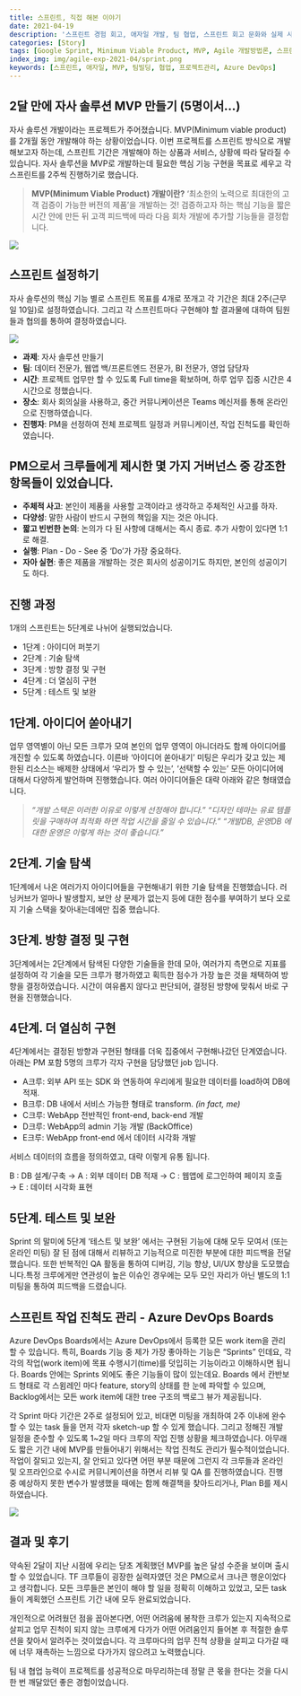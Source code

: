 ```yaml
---
title: 스프린트, 직접 해본 이야기
date: 2021-04-19
description: '스프린트 경험 회고, 애자일 개발, 팀 협업, 스프린트 회고 문화와 실제 사례를 공유합니다. 2달 만에 자사 솔루션 MVP를 5명의 팀으로 개발한 실제 경험담을 통해 애자일 개발 방법론의 적용 사례를 알아봅니다.'
categories: [Story]
tags: [Google Sprint, Minimum Viable Product, MVP, Agile 개발방법론, 스프린트, 애자일, 회고, 팀빌딩, 협업, 개발문화, 프로젝트관리, Azure DevOps]
index_img: img/agile-exp-2021-04/sprint.png
keywords: [스프린트, 애자일, MVP, 팀빌딩, 협업, 프로젝트관리, Azure DevOps]
---
```


## 2달 만에 자사 솔루션 MVP 만들기 (5명이서…)

자사 솔루션 개발이라는 프로젝트가 주어졌습니다. MVP(Minimum viable product)를 2개월 동안 개발해야 하는 상황이었습니다. 이번 프로젝트를 스프린트 방식으로 개발해보고자 하는데, 스프린트 기간은 개발해야 하는 상품과 서비스, 상황에 따라 달라질 수 있습니다. 자사 솔루션을 MVP로 개발하는데 필요한 핵심 기능 구현을 목표로 세우고 각 스프린트를 2주씩 진행하기로 했습니다.

>**MVP(Minimum Viable Product) 개발이란?** ‘최소한의 노력으로 최대한의 고객 검증이 가능한 버전의 제품’을 개발하는 것! 검증하고자 하는 핵심 기능을 짧은 시간 안에 만든 뒤 고객 피드백에 따라 다음 회차 개발에 추가할 기능들을 결정합니다.

![](img/agile-exp-2021-04/mvp.jpeg)

## 스프린트 설정하기

자사 솔루션의 핵심 기능 별로 스프린트 목표를 4개로 쪼개고 각 기간은 최대 2주(근무일 10일)로 설정하였습니다. 그리고 각 스프린트마다 구현해야 할 결과물에 대하여 팀원들과 협의를 통하여 결정하였습니다.

![](img/agile-exp-2021-04/sprint.png)

- **과제**: 자사 솔루션 만들기
- **팀**: 데이터 전문가, 웹앱 백/프론트엔드 전문가, BI 전문가, 영업 담당자
- **시간**: 프로젝트 업무만 할 수 있도록 Full time을 확보하며, 하루 업무 집중 시간은 4시간으로 정했습니다.
- **장소**: 회사 회의실을 사용하고, 중간 커뮤니케이션은 Teams 메신저를 통해 온라인으로 진행하였습니다.
- **진행자**: PM을 선정하여 전체 프로젝트 일정과 커뮤니케이션, 작업 진척도를 확인하였습니다.

## PM으로서 크루들에게 제시한 몇 가지 거버넌스 중 강조한 항목들이 있었습니다.

- **주체적 사고**: 본인이 제품을 사용할 고객이라고 생각하고 주체적인 사고를 하자.
- **다양성**: 말한 사람이 반드시 구현의 책임을 지는 것은 아니다.
- **짧고 빈번한 논의**: 논의가 다 된 사항에 대해서는 즉시 종료. 추가 사항이 있다면 1:1로 해결.
- **실행**: Plan - Do - See 중 ‘Do’가 가장 중요하다.
- **자아 실현**: 좋은 제품을 개발하는 것은 회사의 성공이기도 하지만, 본인의 성공이기도 하다.

## 진행 과정

1개의 스프린트는 5단계로 나뉘어 실행되었습니다.

- 1단계 : 아이디어 퍼붓기
- 2단계 : 기술 탐색
- 3단계 : 방향 결정 및 구현
- 4단계 : 더 열심히 구현
- 5단계 : 테스트 및 보완

## 1단계. 아이디어 쏟아내기

업무 영역별이 아닌 모든 크루가 모여 본인의 업무 영역이 아니더라도 함께 아이디어를 개진할 수 있도록 하였습니다. 이른바 ‘아이디어 쏟아내기’ 미팅은 우리가 갖고 있는 제한된 리소스는 배제한 상태에서 ‘우리가 할 수 있는’, ‘선택할 수 있는’ 모든 아이디어에 대해서 다양하게 발언하며 진행했습니다. 여러 아이디어들은 대략 아래와 같은 형태였습니다.

> *“개발 스택은 이러한 이유로 이렇게 선정해야 합니다.” “디자인 테마는 유료 템플릿을 구매하여 최적화 하면 작업 시간을 줄일 수 있습니다.” “개발DB, 운영DB 에 대한 운영은 이렇게 하는 것이 좋습니다.”*

## 2단계. 기술 탐색

1단계에서 나온 여러가지 아이디어들을 구현해내기 위한 기술 탐색을 진행했습니다. 러닝커브가 얼마나 발생할지, 보안 상 문제가 없는지 등에 대한 점수를 부여하기 보다 오로지 기술 스택을 찾아내는데에만 집중 했습니다.

## 3단계. 방향 결정 및 구현

3단계에서는 2단계에서 탐색된 다양한 기술들을 한데 모아, 여러가지 측면으로 지표를 설정하여 각 기술을 모든 크루가 평가하였고 획득한 점수가 가장 높은 것을 채택하여 방향을 결정하였습니다. 시간이 여유롭지 않다고 판단되어, 결정된 방향에 맞춰서 바로 구현을 진행했습니다.

## 4단계. 더 열심히 구현

4단계에서는 결정된 방향과 구현된 형태를 더욱 집중에서 구현해나갔던 단계였습니다. 아래는 PM 포함 5명의 크루가 각자 구현을 담당했던 job 입니다.

- A크루: 외부 API 또는 SDK 와 연동하여 우리에게 필요한 데이터를 load하여 DB에 적재.
- B크루: DB 내에서 서비스 가능한 형태로 transform. *(in fact, me)*
- C크루: WebApp 전반적인 front-end, back-end 개발
- D크루: WebApp의 admin 기능 개발 (BackOffice)
- E크루: WebApp front-end 에서 데이터 시각화 개발

서비스 데이터의 흐름을 정의하였고, 대략 이렇게 유통 됩니다.

B : DB 설계/구축 → A : 외부 데이터 DB 적재 → C : 웹앱에 로그인하여 페이지 호출 → E : 데이터 시각화 표현

## 5단계. 테스트 및 보완

Sprint 의 말미에 5단계 ‘테스트 및 보완’ 에서는 구현된 기능에 대해 모두 모여서 (또는 온라인 미팅) 잘 된 점에 대해서 리뷰하고 기능적으로 미진한 부분에 대한 피드백을 전달했습니다. 또한 반복적인 QA 활동을 통하여 디버깅, 기능 향상, UI/UX 향상을 도모했습니다.특정 크루에게만 연관성이 높은 이슈인 경우에는 모두 모인 자리가 아닌 별도의 1:1 미팅을 통하여 피드백을 드렸습니다.

## 스프린트 작업 진척도 관리 - Azure DevOps Boards

Azure DevOps Boards에서는 Azure DevOps에서 등록한 모든 work item을 관리할 수 있습니다. 특히, Boards 기능 중 제가 가장 좋아하는 기능은 “Sprints” 인데요, 각 각의 작업(work item)에 목표 수행시기(time)를 덧입히는 기능이라고 이해하시면 됩니다. Boards 안에는 Sprints 외에도 좋은 기능들이 많이 있는데요. Boards 에서 칸반보드 형태로 각 스윔레인 마다 feature, story의 상태를 한 눈에 파악할 수 있으며, Backlog에서는 모든 work item에 대한 tree 구조의 백로그 뷰가 제공됩니다.

각 Sprint 마다 기간은 2주로 설정되어 있고, 비대면 미팅을 개최하여 2주 이내에 완수할 수 있는 task 들을 먼저 각자 sketch-up 할 수 있게 했습니다. 그리고 정해진 개발 일정을 준수할 수 있도록 1~2일 마다 크루의 작업 진행 상황을 체크하였습니다. 아무래도 짧은 기간 내에 MVP를 만들어내기 위해서는 작업 진척도 관리가 필수적이었습니다. 작업이 잘되고 있는지, 잘 안되고 있다면 어떤 부분 때문에 그런지 각 크루들과 온라인 및 오프라인으로 수시로 커뮤니케이션을 하면서 리뷰 및 QA 를 진행하였습니다. 진행 중 예상하지 못한 변수가 발생했을 때에는 함께 해결책을 찾아드리거나, Plan B를 제시하였습니다.

![](img/agile-exp-2021-04/azureboards.png)

## 결과 및 후기

약속된 2달이 지난 시점에 우리는 당초 계획했던 MVP를 높은 달성 수준을 보이며 출시할 수 있었습니다. TF 크루들이 굉장한 실력자였던 것은 PM으로서 크나큰 행운이었다고 생각합니다. 모든 크루들은 본인이 해야 할 일을 정확히 이해하고 있었고, 모든 task들이 계획했던 스프린트 기간 내에 모두 완료되었습니다.

개인적으로 어려웠던 점을 꼽아본다면, 어떤 어려움에 봉착한 크루가 있는지 지속적으로 살피고 업무 진척이 되지 않는 크루에게 다가가 어떤 어려움인지 들어본 후 적절한 솔루션을 찾아서 알려주는 것이었습니다. 각 크루마다의 업무 진척 상황을 살피고 다가갈 때에 너무 재촉하는 느낌으로 다가가지 않으려고 노력했습니다.

팀 내 협업 능력이 프로젝트를 성공적으로 마무리하는데 정말 큰 몫을 한다는 것을 다시 한 번 깨달았던 좋은 경험이었습니다.